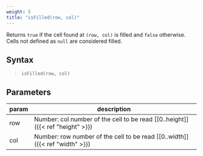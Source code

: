 ```yaml
---
weight: 5
title: "isFilled(row, col)"
---
```


Returns `true` if the cell found at `(row, col)` is filled and `false` otherwise. Cells not defined as `null` are considered filled.

## Syntax

> `isFilled(row, col)`

## Parameters

| param    | description                                                                     |
|----------|---------------------------------------------------------------------------------|
| row      | Number: col number of the cell to be read [\[0..height\]]({{< ref "height" >}}) |
| col      | Number: row number of the cell to be read [\[0..width\]]({{< ref "width" >}})   |